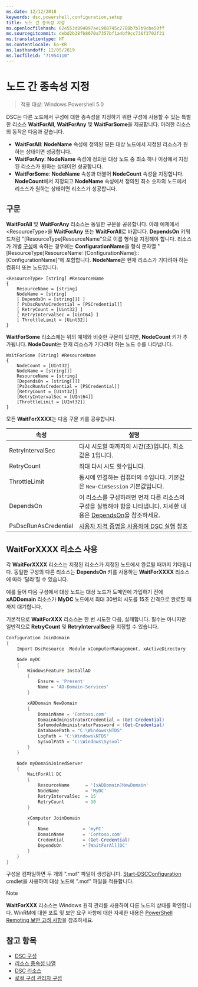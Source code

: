 ```yaml
---
ms.date: 12/12/2018
keywords: dsc,powershell,configuration,setup
title: 노드 간 종속성 지정
ms.openlocfilehash: 62e553d894897ae1908745c2788b7b7b9cbe50ff
ms.sourcegitcommit: debd2b38fb8070a7357bf1a4bf9cc736f3702f31
ms.translationtype: HT
ms.contentlocale: ko-KR
ms.lasthandoff: 12/05/2019
ms.locfileid: "71954110"
---
```

# <a name="specifying-cross-node-dependencies"></a>노드 간 종속성 지정

> 적용 대상: Windows Powershell 5.0

DSC는 다른 노드에서 구성에 대한 종속성을 지정하기 위한 구성에 사용할 수 있는 특별한 리소스 **WaitForAll**, **WaitForAny** 및 **WaitForSome**을 제공합니다. 이러한 리소스의 동작은 다음과 같습니다.

- **WaitForAll**: **NodeName** 속성에 정의된 모든 대상 노드에서 지정된 리소스가 원하는 상태이면 성공합니다.
- **WaitForAny**: **NodeName** 속성에 정의된 대상 노드 중 최소 하나 이상에서 지정된 리소스가 원하는 상태이면 성공합니다.
- **WaitForSome**: **NodeName** 속성과 더불어 **NodeCount** 속성을 지정합니다. **NodeCount**에서 지정되고 **NodeName** 속성에서 정의된 최소 숫자의 노드에서 리소스가 원하는 상태이면 리소스가 성공합니다.

## <a name="syntax"></a>구문

**WaitForAll** 및 **WaitForAny** 리소스는 동일한 구문을 공유합니다. 아래 예제에서 \<ResourceType\>을 **WaitForAny** 또는 **WaitForAll**로 바꿉니다.
**DependsOn** 키워드처럼 "[ResourceType]ResourceName"으로 이름 형식을 지정해야 합니다. 리소스가 개별 [구성](configurations.md)에 속하는 경우에는 **ConfigurationName**을 형식 문자열 "[ResourceType]ResourceName::[ConfigurationName]::[ConfigurationName]"에 포함합니다. **NodeName**은 현재 리소스가 기다려야 하는 컴퓨터 또는 노드입니다.

```
<ResourceType> [string] #ResourceName
{
    ResourceName = [string]
    NodeName = [string]
    [ DependsOn = [string[]] ]
    [ PsDscRunAsCredential = [PSCredential]]
    [ RetryCount = [Uint32] ]
    [ RetryIntervalSec = [Uint64] ]
    [ ThrottleLimit = [Uint32]]
}
```

**WaitForSome** 리소스에는 위의 예제와 비슷한 구문이 있지만, **NodeCount** 키가 추가됩니다. **NodeCount**는 현재 리소스가 기다려야 하는 노드 수를 나타냅니다.

```
WaitForSome [String] #ResourceName
{
    NodeCount = [UInt32]
    NodeName = [string[]]
    ResourceName = [string]
    [DependsOn = [string[]]]
    [PsDscRunAsCredential = [PSCredential]]
    [RetryCount = [UInt32]]
    [RetryIntervalSec = [UInt64]]
    [ThrottleLimit = [UInt32]]
}
```

모든 **WaitForXXXX**는 다음 구문 키를 공유합니다.

|속성|  설명   |
|---------|---------------------|
| RetryIntervalSec| 다시 시도할 때까지의 시간(초)입니다. 최소값은 1입니다.|
| RetryCount| 최대 다시 시도 횟수입니다.|
| ThrottleLimit| 동시에 연결하는 컴퓨터의 수입니다. 기본값은 `New-CimSession` 기본값입니다.|
| DependsOn | 이 리소스를 구성하려면 먼저 다른 리소스의 구성을 실행해야 함을 나타냅니다. 자세한 내용은 [DependsOn](resource-depends-on.md)을 참조하세요.|
| PsDscRunAsCredential | [사용자 자격 증명을 사용하여 DSC 실행](./runAsUser.md) 참조 |

## <a name="using-waitforxxxx-resources"></a>WaitForXXXX 리소스 사용

각 **WaitForXXXX** 리소스는 지정된 리소스가 지정된 노드에서 완료될 때까지 기다립니다.
동일한 구성의 다른 리소스는 **DependsOn** 키를 사용하는 **WaitForXXXX** 리소스에 따라 ‘달라’질 수 있습니다. 

예를 들어 다음 구성에서 대상 노드는 대상 노드가 도메인에 가입하기 전에 **xADDomain** 리소스가 **MyDC** 노드에서 최대 30번의 시도를 15초 간격으로 완료할 때까지 대기합니다.

기본적으로 **WaitForXXX** 리소스는 한 번 시도한 다음, 실패합니다. 필수는 아니지만 일반적으로 **RetryCount** 및 **RetryIntervalSec**을 지정할 수 있습니다.

```powershell
Configuration JoinDomain
{
    Import-DscResource -Module xComputerManagement, xActiveDirectory

    Node myDC
    {
        WindowsFeature InstallAD
        {
            Ensure = 'Present'
            Name = 'AD-Domain-Services'
        }

        xADDomain NewDomain
        {
            DomainName = 'Contoso.com'
            DomainAdministratorCredential = (Get-Credential)
            SafemodeAdministratorPassword = (Get-Credential)
            DatabasePath = "C:\Windows\NTDS"
            LogPath = "C:\Windows\NTDS"
            SysvolPath = "C:\Windows\Sysvol"
        }
    }

    Node myDomainJoinedServer
    {
        WaitForAll DC
        {
            ResourceName      = '[xADDomain]NewDomain'
            NodeName          = 'MyDC'
            RetryIntervalSec  = 15
            RetryCount        = 30
        }

        xComputer JoinDomain
        {
            Name             = 'myPC'
            DomainName       = 'Contoso.com'
            Credential       = (Get-Credential)
            DependsOn        ='[WaitForAll]DC'
        }
    }
}
```

구성을 컴파일하면 두 개의 ".mof" 파일이 생성됩니다. [Start-DSCConfiguration](/powershell/module/psdesiredstateconfiguration/start-dscconfiguration) cmdlet을 사용하여 대상 노드에 ".mof" 파일을 적용합니다.

> [!NOTE]
> **WaitForXXX** 리소스는 Windows 원격 관리를 사용하여 다른 노드의 상태를 확인합니다.
> WinRM에 대한 포트 및 보안 요구 사항에 대한 자세한 내용은 [PowerShell Remoting 보안 고려 사항](/powershell/scripting/learn/remoting/winrmsecurity?view=powershell-6)을 참조하세요.

## <a name="see-also"></a>참고 항목

- [DSC 구성](configurations.md)
- [리소스 종속성 나열](resource-depends-on.md)
- [DSC 리소스](../resources/resources.md)
- [로컬 구성 관리자 구성](../managing-nodes/metaConfig.md)
